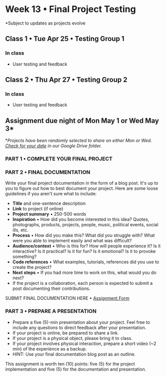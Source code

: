 # Week 13 •  Final Project Testing

*Subject to updates as projects evolve

## Class 1 • Tue Apr 25 • Testing Group 1

### In class

- User testing and feedback

## Class 2 • Thu Apr 27 • Testing Group 2

### In class

- User testing and feedback

## Assignment due night of Mon May 1 or Wed May 3*

*_Projects have been randomly selected to share on either Mon or Wed. [Check for your date](https://drive.google.com/drive/u/0/folders/1bp6ZJ3krohBmhxB699nj1edjueV8w-EO) in our Google Drive folder._

### PART 1 • COMPLETE YOUR FINAL PROJECT

### PART 2 • FINAL DOCUMENTATION

Write your final project documentation in the form of a blog post. It's up to
you to figure out how to best document your project. Here are some loose
guidelines if you aren't sure what to include:

- **Title** and one-sentence description
- **Link** to project (if online)
- **Project summary** • 250-500 words
- **Inspiration** • How did you become interested in this idea? Quotes,
  photographs, products, projects, people, music, political events, social ills,
  etc.
- **Process** • How did you make this? What did you struggle with? What
  were you able to implement easily and what was difficult?
- **Audience/context** • Who is this for? How will people experience it? Is it
  interactive? Is it practical? Is it for fun? Is it emotional? Is it to provoke
  something?
- **Code references** • What examples, tutorials, references did you use to create the project?
- **Next steps** • If you had more time to work on this, what would you do next?
- If the project is a collaboration, each person is expected to submit a post
  documenting their contributions.
  
SUBMIT FINAL DOCUMENTATION HERE • [Assignment Form](https://docs.google.com/forms/d/e/1FAIpQLSepYgolSEg_g2lcHBJGfO4rG6dBMOdweXIoQ4dnZtYPjFpK_A/viewform)

### PART 3 • PREPARE A PRESENTATION

- Prepare a five (5)-min presentation about your project. Feel free to include
  any questions to direct feedback after your presentation.  
- If your project is online, be prepared to share a link.
- If your project is a physical object, please bring it to class.
- If your project involves physical interaction, prepare a short video (~2 min)
  of the experience as a backup.
- HINT: Use your final documentation blog post as an outline.

This assignment is worth ten (10) points: five (5) for the project implementation and five (5) for the documentation and presentation.

